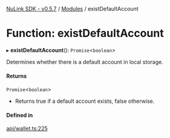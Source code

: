 [NuLink SDK - v0.5.7](../README.md) / [Modules](../modules.md) / existDefaultAccount

# Function: existDefaultAccount

▸ **existDefaultAccount**(): `Promise`<`boolean`\>

Determines whether there is a default account in local storage.

#### Returns

`Promise`<`boolean`\>

- Returns true if a default account exists, false otherwise.

#### Defined in

[api/wallet.ts:225](https://github.com/NuLink-network/nulink-sdk/blob/65ffe0d/src/api/wallet.ts#L225)
